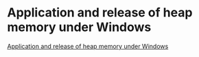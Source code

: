 # Application and release of heap memory under Windows
[Application and release of heap memory under Windows](https://aiwithcloud.com/2022/09/15/application_and_release_of_heap_memory_under_windows/)